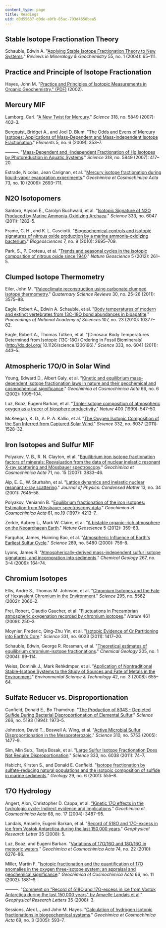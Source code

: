```yaml
---
content_type: page
title: Readings
uid: d0d55637-d0de-a0fb-85ac-793d4650bea5
---
```


Stable Isotope Fractionation Theory
-----------------------------------

Schauble, Edwin A. "[Applying Stable Isotope Fractionation Theory to New Systems](http://dx.doi.org/10.2138/gsrmg.55.1.65)." _Reviews in Mineralogy & Geochemistry_ 55, no. 1 (2004): 65–111.

Practice and Principle of Isotope Fractionation
-----------------------------------------------

Hayes, John M. "[Practice and Principles of Isotopic Measurements in Organic Geochemistry." (PDF)](http://www.whoi.edu/fileserver.do?id=73290&pt=2&p=74886) (2002).

Mercury MIF
-----------

Lamborg, Carl. "[A New Twist for Mercury](http://dx.doi.org/10.1126/science.1149935)." _Science_ 318, no. 5849 (2007): 402–3.

Bergquist, Bridget A., and Joel D. Blum. "[The Odds and Evens of Mercury Isotopes: Applications of Mass-Dependent and Mass-Independent Isotope Fractionation](http://dx.doi.org/10.2113/gselements.5.6.353)." _Elements_ 5, no. 6 (2009): 353–7.

———. "[Mass-Dependent and -Independent Fractionation of Hg Isotopes by Photoreduction in Aquatic Systems](http://dx.doi.org/10.1126/science.1148050)." _Science_ 318, no. 5849 (2007): 417–20.

Estrade, Nicolas, Jean Carignan, et al. "[Mercury isotope fractionation during liquid–vapor evaporation experiments](http://dx.doi.org/10.1016/j.gca.2009.01.024)." _Geochimica et Cosmochimica Acta_ 73, no. 10 (2009): 2693–711.

N2O Isotopomers
---------------

Santoro, Alyson E., Carolyn Buchwald, et al. "[Isotopic Signature of N2O Produced by Marine Ammonia-Oxidizing Archaea](http://dx.doi.org/10.1126/science.1208239)." _Science_ 333, no. 6047 (2011): 1282–5.

Frame, C. H., and K. L. Casciotti. "[Biogeochemical controls and isotopic signatures of nitrous oxide production by a marine ammonia-oxidizing bacterium](http://dx.doi.org/10.5194/bg-7-2695-2010)." _Biogeosciences_ 7, no. 9 (2010): 2695–709.

Park, S., P. Croteau, et al. "[Trends and seasonal cycles in the isotopic composition of nitrous oxide since 1940](http://dx.doi.org/10.1038/NGEO1421)." _Nature Geoscience_ 5 (2012): 261–5.

Clumped Isotope Thermometry
---------------------------

Eiler, John M. "[Paleoclimate reconstruction using carbonate clumped isotope thermometry](http://dx.doi.org/10.1016/j.quascirev.2011.09.001)." _Quaternary Science Reviews_ 30, no. 25–26 (2011): 3575–88.

Eagle, Robert A., Edwin A. Schauble, et al. "[Body temperatures of modern and extinct vertebrates from 13C-18O bond abundances in bioapatite](http://dx.doi.org/10.1073/pnas.0911115107)." _Proceedings of National Academy of Sciences_ 107, no. 23 (2010): 10377–82.

Eagle, Robert A., Thomas Tütken, et al. "[Dinosaur Body Temperatures Determined from Isotopic (13C-18O) Ordering in Fossil Biominerals](http://dx.doi.org/ 10.1126/science.1206196)." _Science_ 333, no. 6041 (2011): 443–5.

Atmospheric 17O/O in Solar Wind
-------------------------------

Young, Edward D., Albert Galy, et al. "[Kinetic and equilibrium mass-dependent isotope fractionation laws in nature and their geochemical and cosmochemical significance](http://dx.doi.org/10.1016/S0016-7037(01)00832-8)." _Geochimica et Cosmochimica Acta_ 66, no. 6 (2002): 1095–104.

Luz, Boaz, Eugeni Barkan, et al. "[Triple-isotope composition of atmospheric oxygen as a tracer of biosphere productivity](http://dx.doi.org/10.1038/22987)." _Nature_ 400 (1999): 547–50.

McKeegan, K. D., A. P. A. Kallio, et al. "[The Oxygen Isotopic Composition of the Sun Inferred from Captured Solar Wind](http://dx.doi.org/10.1126/science.1204636)." _Science_ 332, no. 6037 (2011): 1528–32.

Iron Isotopes and Sulfur MIF
----------------------------

Polyakov, V. B., R. N. Clayton, et al. "[Equilibrium iron isotope fractionation factors of minerals: Reevaluation from the data of nuclear inelastic resonant X-ray scattering and Mössbauer spectroscopy](http://dx.doi.org/10.1016/j.gca.2007.05.019)." _Geochimica et Cosmochimica Acta_ 71, no. 15 (2007): 3833–46.

Alp, E. E., W. Sturhahn, et al. "[Lattice dynamics and inelastic nuclear resonant x-ray scattering](http://dx.doi.org/10.1088/0953-8984/13/34/311)." _Journal of Physics: Condensed Matter_ 13, no. 34 (2001): 7645–58.

Polyakov, Veniamin B. "[Equilibrium fractionation of the iron isotopes: Estimation from Mössbauer spectroscopy data](http://dx.doi.org/10.1016/S0016-7037(97)00204-4)." _Geochimica et Cosmochimica Acta_ 61, no.19 (1997): 4213–7.

Zerkle, Aubrey L., Mark W. Claire, et al. "[A bistable organic-rich atmosphere on the Neoarchaean Earth](http://dx.doi.org/10.1038/NGEO1425)." _Nature Geoscience_ 5 (2012): 359–63.

Farquhar, James, Huiming Bao, et al. "[Atmospheric Influence of Earth's Earliest Sulfur Cycle](http://dx.doi.org/10.1126/science.289.5480.756)." _Science_ 289, no. 5480 (2000): 756–8.

Lyons, James R. "[Atmospherically-derived mass-independent sulfur isotope signatures, and incorporation into sediments](http://dx.doi.org/10.1016/j.chemgeo.2009.03.027)." _Chemical Geology_ 267, no. 3–4 (2009): 164–74.

Chromium Isotopes
-----------------

Ellis, Andre S., Thomas M. Johnson, et al. "[Chromium Isotopes and the Fate of Hexavalent Chromium in the Environment](http://dx.doi.org/10.1126/science.1068368)." _Science_ 295, no. 5562 (2002): 2060–2.

Frei, Robert, Claudio Gaucher, et al. "[Fluctuations in Precambrian atmospheric oxygenation recorded by chromium isotopes](http://dx.doi.org/10.1038/nature08266)." _Nature_ 461 (2009): 250–3.

Moynier, Frederic, Qing-Zhu Yin, et al. "[Isotopic Evidence of Cr Partitioning into Earth's Core](http://dx.doi.org/10.1126/science.1199597)." _Science_ 331, no. 6023 (2011): 1417–20.

Schauble, Edwin, George R. Rossman, et al. "[Theoretical estimates of equilibrium chromium-isotope fractionations](http://dx.doi.org/10.1016/j.chemgeo.2003.12.015)." _Chemical Geology_ 205, no. 1 (2004): 99–114.

Weiss, Dominik J., Mark Rehkdmper, et al. "[Application of Nontraditional Stable-Isotope Systems to the Study of Sources and Fate of Metals in the Environment](http://dx.doi.org/10.1021/es0870855)." _Environmental Science & Technology_ 42, no. 3 (2008): 655–64.

Sulfate Reducer vs. Disproportionation
--------------------------------------

Canfield, Donald E., Bo Thamdrup. "[The Production of δ34S - Depleted Sulfide During Bacterial Disproportionation of Elemental Sulfur](http://www.jstor.org/stable/2885277)." _Science_ 266, no. 5193 (1994): 1973–5.

Johnston, David T., Boswell A. Wing, et al. "[Active Microbial Sulfur Disproportionation in the Mesoproterozoic](http://dx.doi.org/10.1126/science.1117824)." _Science_ 310, no. 5753 (2005): 1477–9.

Sim, Min Sub., Tanja Bosak, et al. "[Large Sulfur Isotope Fractionation Does Not Require Disproportionation](http://dx.doi.org/10.1126/science.1205103)." _Science_ 333, no. 6038 (2011): 74–7.

Habicht, Kirsten S., and Donald E. Canfield. "[Isotope fractionation by sulfate-reducing natural populations and the isotopic composition of sulfide in marine sediments](http://geology.gsapubs.org/content/29/6/555.full)." _Geology_ 29, no. 6 (2001): 555–8.

17O Hydrology
-------------

Angert, Alon, Christopher D. Cappa, et al. ["Kinetic 17O effects in the hydrologic cycle: Indirect evidence and implications](http://dx.doi.org/10.1016/j.gca.2004.02.010)." _Geochimica et Cosmochimica Acta_ 68, no. 17 (2004): 3487–95.

Landais, Amaelle, Eugeni Barkan, et al. "[Record of δ18O and 17O-excess in ice from Vostok Antarctica during the last 150,000 years](http://dx.doi.org/10.1029/2007GL032096)." _Geophysical Research Letter_ 35 (2008): 5.

Luz, Boaz, and Eugeni Barkan. "[Variations of 17O/16O and 18O/16O in meteoric waters](http://dx.doi.org/10.1016/j.gca.2010.08.016)." _Geochimica et Cosmochimica Acta_ 74, no. 22 (2010): 6276–86.

Miller, Martin F. "[Isotopic fractionation and the quantification of 17O anomalies in the oxygen three-isotope system: an appraisal and geochemical significance](http://dx.doi.org/10.1016/S0016-7037(02)00832-3)." _Geochimica et Cosmochimica Acta_ 66, no. 11 (2002): 1881–9.

———. "[Comment on "Record of δ18O and 17O-excess in ice from Vostok Antarctica during the last 150,000 years" by Amaelle Landais et al](http://dx.doi.org/10.1029/2008GL034505)." _Geophysical Research Letters_ 35 (2008): 3.

Sessions, Alex L., and John M. Hayes. "[Calculation of hydrogen isotopic fractionations in biogeochemical systems](http://dx.doi.org/10.1016/j.gca.2004.08.005)." _Geochimica et Cosmochimica Acta_ 69, no. 3 (2005): 593–7.